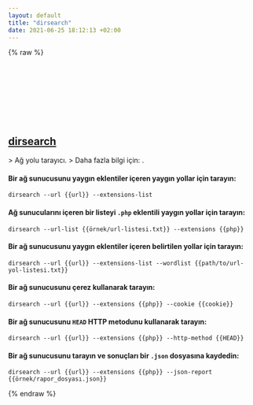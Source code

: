 ```yaml
---
layout: default
title: "dirsearch"
date: 2021-06-25 18:12:13 +02:00
---
```

{% raw %}
<h2 id="dirsearch">
  <a href="/tr/common/dirsearch.html">dirsearch</a> <a href="#dirsearch"><svg class="icon">
    <use href="/assets/images/unicode_sprite.svg#link" />
  </svg></a>
</h2>
> Ağ yolu tarayıcı.
> Daha fazla bilgi için: <https://github.com/maurosoria/dirsearch>.

#### Bir ağ sunucusunu yaygın eklentiler içeren yaygın yollar için tarayın:
```shell
dirsearch --url {{url}} --extensions-list
```
#### Ağ sunucularını içeren bir listeyi `.php` eklentili yaygın yollar için tarayın:
```shell
dirsearch --url-list {{örnek/url-listesi.txt}} --extensions {{php}}
```
#### Bir ağ sunucusunu yaygın eklentiler içeren belirtilen yollar için tarayın:
```shell
dirsearch --url {{url}} --extensions-list --wordlist {{path/to/url-yol-listesi.txt}}
```
#### Bir ağ sunucusunu çerez kullanarak tarayın:
```shell
dirsearch --url {{url}} --extensions {{php}} --cookie {{cookie}}
```
#### Bir ağ sunucusunu `HEAD` HTTP metodunu kullanarak tarayın:
```shell
dirsearch --url {{url}} --extensions {{php}} --http-method {{HEAD}}
```
#### Bir ağ sunucusunu tarayın ve sonuçları bir `.json` dosyasına kaydedin:
```shell
dirsearch --url {{url}} --extensions {{php}} --json-report {{örnek/rapor_dosyası.json}}
```
{% endraw %}